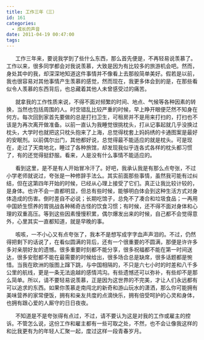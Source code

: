 ```yaml
---
title: 工作三年（三）
id: 161
categories:
  - 成长的声音
date: 2011-04-19 00:47:00
tags:
---
```


&nbsp;&nbsp;&nbsp;&nbsp;&nbsp; 工作三年来，要说我学到了些什么东西，那么首先便是，不再轻易说羡慕了。工作以来，很多同学都会对我说羡慕，大致是因为有比较多的旅游机会吧。然而，身处其中的我，却深深地知道这件事情并不像看上去那般简单美好。假若是以前，我也很容易对其他事情产生羡慕的感觉，然而现在，我更多体会到的是，在那些看似令人羡慕的东西背后，也总藏着其他人未曾感受过的痛苦。

&nbsp;&nbsp;&nbsp;&nbsp;&nbsp; 就拿我的工作性质来说，不得不面对频繁的时间、地点、气候等各种因素的转换，当然也包括周围的人。时空错乱比较严重的时候，早上睁开眼便茫然不知身在何方。每次回到家首先要做的总是打扫卫生，可租房并不是用来打扫的，打扫也不该是为再次离开做准备。以前一直认为我睡觉很挑枕头，打从记事起就几乎没换过枕头，大学时也就把这只枕头抱来了上海，总觉得枕套上妈妈绣的卡通图案是最好的安眠剂。以前偶尔出门，其他都好说，总觉得最不能适应的就是枕头。可是现在，走过了天南地北，睡过了各种旅馆，却发现我似乎连各式各样的枕头都习惯了，有的还觉得挺舒服。看来，人是没有什么事情不能适应的。

&nbsp;&nbsp;&nbsp;&nbsp;&nbsp; 看到这里，是不是有人开始冒冷汗了。好吧，我承认我是有那么点夸张，不过小学老师就说过，夸张是一种修辞手法么。其实前面那些事情，虽然我可能有过纠结，但在这第四年开始的时候，已经从心理上接受了它们。真正让我比较计较的，是身体。也许不会一直都明显，但总有些时候，能够明白体会到这种生活方式对身体造成的伤害。倒时差自不必说；长期吃馆子，总免不了凑合和垃圾食品；一再用中国娇生惯养的胃挑战各种稀奇古怪的饮食习惯；有时候，还不得不面对身体和心理的双重高压。等到这些因素慢慢积累，偶尔爆发出来的时候，自己都不会觉得意外，心里其实一直都知道，就是早晚的事。

&nbsp;&nbsp;&nbsp;&nbsp;&nbsp; 咳咳，一不小心又有点夸张了，我本不是想写成字字血声声泪的。不过，仍然得把剩下的话说了，在看似圆满的背后，还有一个很重要的不圆满，那便是许许多多对亲朋好友的遗憾。很多重要时刻都不能分享，很多祝福都不能在第一时间送达，很多安慰都不能在最需要的时候给出，很多场合总是缺席，很多话题都是惋惜。当我在欧洲的版图上蹿下跳，与中国相隔的，不只是六七小时的时差和八千多公里的航线，更是一条无法逾越的感情鸿沟。有些遗憾还可以弥补，有些却不是那么简单。所以，请不要轻易说羡慕，正是因为这世界的不完美，才让人们永远都有可以追求的东西。如果你羡慕走南闯北的新奇和游山玩水的潇洒，那么你可能拥有美味营养的家常便饭，拥有和亲友共度的点滴快乐，拥有倍受呵护的心灵和身体，也拥有跟心爱的人厮守的日日夜夜。

&nbsp;&nbsp;&nbsp;&nbsp;&nbsp; 不知道是不是夸张得有点过，不过，请不要认为这是对我的工作或雇主的控诉。不管怎么说，这份工作和雇主都有一些可取之处，不然，也不会让像我这样的和比我更有为的年轻人汇聚一起，度过这样一段青春岁月。

